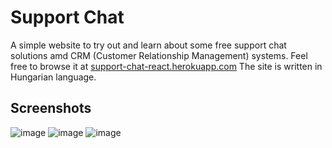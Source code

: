 # Support Chat

A simple website to try out and learn about some free support chat solutions amd CRM (Customer Relationship Management) systems. Feel free to browse it at [support-chat-react.herokuapp.com](https://support-chat-react.herokuapp.com) The site is written in Hungarian language.

## Screenshots

![image](https://user-images.githubusercontent.com/43880678/126868590-9dbbbd77-331b-4dcc-b282-0d503ffcfb48.png)
![image](https://user-images.githubusercontent.com/43880678/126868594-9752512e-8d16-49d7-9495-7f6a6cccf4de.png)
![image](https://user-images.githubusercontent.com/43880678/126868601-79065039-964d-4dc6-a31f-0ef8667f8dc4.png)
